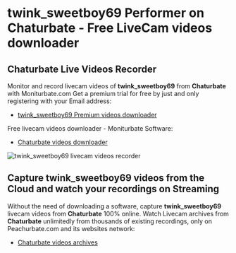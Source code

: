 # twink_sweetboy69 Performer on Chaturbate - Free LiveCam videos downloader

## Chaturbate Live Videos Recorder

Monitor and record livecam videos of **twink_sweetboy69** from **Chaturbate** with Moniturbate.com
Get a premium trial for free by just and only registering with your Email address:
* [twink_sweetboy69 Premium videos downloader](https://moniturbate.com/request-demo-licence-key.html)

Free livecam videos downloader - Moniturbate Software:
* [Chaturbate videos downloader](https://moniturbate.com/moniturbate-download-software.html)

![twink_sweetboy69 livecam videos recorder](https://peachurnet.com/templates/moniturbate-software.png)


## Capture twink_sweetboy69 videos from the Cloud and watch your recordings on Streaming

Without the need of downloading a software, capture **twink_sweetboy69** livecam videos from **Chaturbate** 100% online.
Watch Livecam archives from **Chaturbate** unlimitedly from thousands of existing recordings, only on Peachurbate.com and its websites network:
* [Chaturbate videos archives](https://peachurnet.com/)